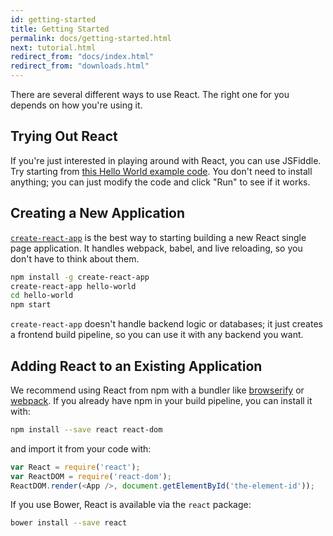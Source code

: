 ```yaml
---
id: getting-started
title: Getting Started
permalink: docs/getting-started.html
next: tutorial.html
redirect_from: "docs/index.html"
redirect_from: "downloads.html"
---
```


There are several different ways to use React. The right one for you depends on how you're using it.

## Trying Out React

If you're just interested in playing around with React, you can use JSFiddle. Try starting from [this Hello World example code](https://jsfiddle.net/o9gspf3e/). You don't need to install anything; you can just modify the code and click "Run" to see if it works.

## Creating a New Application

[`create-react-app`](http://github.com/facebookincubator/create-react-app) is the best way to starting building a new React single page application. It handles webpack, babel, and live reloading, so you don't have to think about them.

```bash
npm install -g create-react-app
create-react-app hello-world
cd hello-world
npm start
```

`create-react-app` doesn't handle backend logic or databases; it just creates a frontend build pipeline, so you can use it with any backend you want.

## Adding React to an Existing Application

We recommend using React from npm with a bundler like [browserify](http://browserify.org/) or [webpack](https://webpack.github.io/). If you already have npm in your build pipeline, you can install it with:

```bash
npm install --save react react-dom
```

and import it from your code with:

```js
var React = require('react');
var ReactDOM = require('react-dom');
ReactDOM.render(<App />, document.getElementById('the-element-id'));
```

If you use Bower, React is available via the `react` package:

```bash
bower install --save react
```
